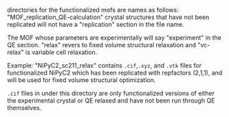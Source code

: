 directories for the functionalized mofs are names as follows:
"MOF_replication_QE-calculation"
crystal structures that have not been replicated will not have a "replication" section in the file name.

The MOF whose parameters are experimentally will say "experiment" in the QE section. "relax" revers to fixed volume structural relaxation and "vc-relax" is variable cell relaxation.

Example: "NiPyC2_sc211_relax" contains `.cif`,`.xyz`, and `.vtk` files for functionalized NiPyC2 which has been replicated with repfactors (2,1,1), and will be used for fixed volume structural optimization.

`.cif` files in under this directory are only functionalized versions of either the experimental crystal or QE relaxed and have not been run through QE themselves.  
